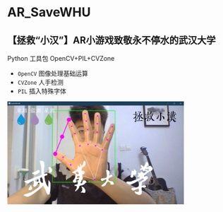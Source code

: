 # AR_SaveWHU 
## 【拯救“小汉”】AR小游戏致敬永不停水的武汉大学 
Python 工具包 OpenCV+PIL+CVZone
- `OpenCV` 图像处理基础运算
- `CVZone` 人手检测
- `PIL` 插入特殊字体
<img src="./interface.png" width="400px">

